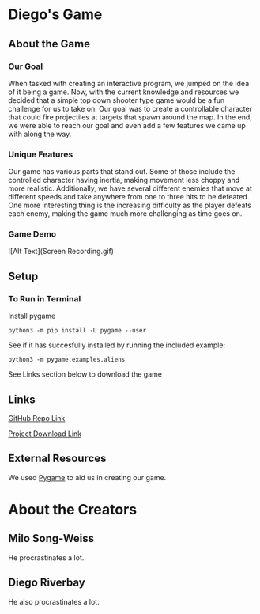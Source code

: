 # Diego's Game

## About the Game

### Our Goal

When tasked with creating an interactive program, we jumped on the idea of it being a game. Now, with the current knowledge and resources we decided that a simple top down shooter type game would be a fun challenge for us to take on. Our goal was to create a controllable character that could fire projectiles at targets that spawn around the map. In the end, we were able to reach our goal and even add a few features we came up with along the way.

### Unique Features

Our game has various parts that stand out. Some of those include the controlled character having inertia, making movement less choppy and more realistic. Additionally, we have several different enemies that move at different speeds and take anywhere from one to three hits to be defeated. One more interesting thing is the increasing difficulty as the player defeats each enemy, making the game much more challenging as time goes on.

### Game Demo

![Alt Text](Screen Recording.gif)


## Setup

### To Run in Terminal

Install pygame

`python3 -m pip install -U pygame --user`

See if it has succesfully installed by running the included example:

`python3 -m pygame.examples.aliens`

See Links section below to download the game


## Links

[GitHub Repo Link](https://github.com/olincollege/diegos-game)

[Project Download Link](https://github.com/olincollege/diegos-game/archive/refs/heads/main.zip)

## External Resources

We used [Pygame](https://www.pygame.org/news) to aid us in creating our game.

# About the Creators

## Milo Song-Weiss

He procrastinates a lot.

## Diego Riverbay

He also procrastinates a lot.
